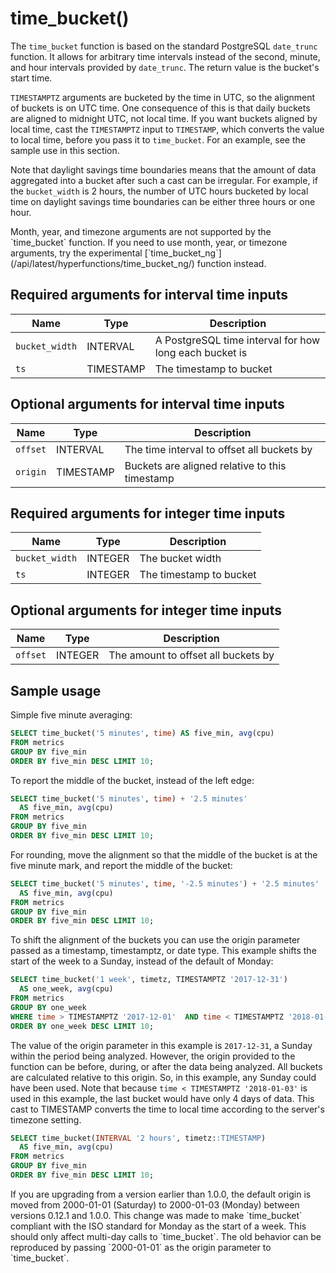 # time_bucket()
The `time_bucket` function is based on the standard PostgreSQL `date_trunc`
function. It allows for arbitrary time intervals instead of the second, minute,
and hour intervals provided by `date_trunc`. The return value is the bucket's
start time.

`TIMESTAMPTZ` arguments are bucketed by the time in UTC, so the alignment of
buckets is on UTC time. One consequence of this is that daily buckets are
aligned to midnight UTC, not local time. If you want buckets aligned by local
time, cast the `TIMESTAMPTZ` input to `TIMESTAMP`, which converts the value to
local time, before you pass it to `time_bucket`. For an example, see the sample
use in this section.

Note that daylight savings time boundaries means that the amount of data
aggregated into a bucket after such a cast can be irregular. For example, if the
`bucket_width` is 2 hours, the number of UTC hours bucketed by local time on
daylight savings time boundaries can be either three hours or one hour.

<highlight type="important">
Month, year, and timezone arguments are not supported by the `time_bucket`
function. If you need to use month, year, or timezone arguments, try the
experimental [`time_bucket_ng`](/api/latest/hyperfunctions/time_bucket_ng/)
function instead.
</highlight>

## Required arguments for interval time inputs

|Name|Type|Description|
|-|-|-|
|`bucket_width`|INTERVAL|A PostgreSQL time interval for how long each bucket is|
|`ts`|TIMESTAMP|The timestamp to bucket|

## Optional arguments for interval time inputs

|Name|Type|Description|
|-|-|-|
|`offset`|INTERVAL|The time interval to offset all buckets by|
|`origin`|TIMESTAMP|Buckets are aligned relative to this timestamp|

## Required arguments for integer time inputs

|Name|Type|Description|
|-|-|-|
|`bucket_width`|INTEGER|The bucket width|
|`ts`|INTEGER|The timestamp to bucket|

## Optional arguments for integer time inputs

|Name|Type|Description|
|-|-|-|
|`offset`|INTEGER|The amount to offset all buckets by|


## Sample usage

Simple five minute averaging:
```sql
SELECT time_bucket('5 minutes', time) AS five_min, avg(cpu)
FROM metrics
GROUP BY five_min
ORDER BY five_min DESC LIMIT 10;
```

To report the middle of the bucket, instead of the left edge:
```sql
SELECT time_bucket('5 minutes', time) + '2.5 minutes'
  AS five_min, avg(cpu)
FROM metrics
GROUP BY five_min
ORDER BY five_min DESC LIMIT 10;
```

For rounding, move the alignment so that the middle of the bucket is at the
five minute mark, and report the middle of the bucket:
```sql
SELECT time_bucket('5 minutes', time, '-2.5 minutes') + '2.5 minutes'
  AS five_min, avg(cpu)
FROM metrics
GROUP BY five_min
ORDER BY five_min DESC LIMIT 10;
```

To shift the alignment of the buckets you can use the origin parameter passed as
a timestamp, timestamptz, or date type. This example shifts the start of the
week to a Sunday, instead of the default of Monday:
```sql
SELECT time_bucket('1 week', timetz, TIMESTAMPTZ '2017-12-31')
  AS one_week, avg(cpu)
FROM metrics
GROUP BY one_week
WHERE time > TIMESTAMPTZ '2017-12-01'  AND time < TIMESTAMPTZ '2018-01-03'
ORDER BY one_week DESC LIMIT 10;
```

The value of the origin parameter in this example is `2017-12-31`, a Sunday
within the period being analyzed. However, the origin provided to the function
can be before, during, or after the data being analyzed. All buckets are
calculated relative to this origin. So, in this example, any Sunday could have
been used. Note that because `time < TIMESTAMPTZ '2018-01-03'` is used in this
example, the last bucket would have only 4 days of data. This cast to TIMESTAMP
converts the time to local time according to the server's timezone setting.
```sql
SELECT time_bucket(INTERVAL '2 hours', timetz::TIMESTAMP)
  AS five_min, avg(cpu)
FROM metrics
GROUP BY five_min
ORDER BY five_min DESC LIMIT 10;
```

<highlight type="important">
If you are upgrading from a version earlier than 1.0.0, the default origin is
moved from 2000-01-01 (Saturday) to 2000-01-03 (Monday) between versions 0.12.1
and 1.0.0. This change was made to make `time_bucket` compliant with the ISO
standard for Monday as the start of a week. This should only affect multi-day
calls to `time_bucket`. The old behavior can be reproduced by passing
`2000-01-01` as the origin parameter to `time_bucket`.
</highlight>
